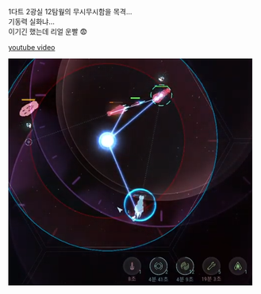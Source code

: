 1다트 2광실 12탐웦의 무시무시함을 목격...  
기동력 실화냐...  
이기긴 했는데 리얼 운빨 :fearful:  

[youtube video](https://youtu.be/PIAtvsS8rHk)  

![](../assets/20210519_Who_Let_the_Dog_Out.png)   
